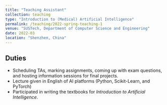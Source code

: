 ```yaml
---
title: "Teaching Assistant"
collection: teaching
type: "Introduction to (Medical) Artificial Intelligence"
permalink: /teaching/2022-spring-teaching-1
venue: "SUSTech, Department of Computer Science and Engineering"
date: 2022-03
location: "Shenzhen, China"
---
```


## Duties

- Scheduling TAs, marking assignments, coming up with exam questions, and hosting information sessions for final projects.
- Lecture given in English of AI platforms (Python, Scikit-Learn, and PyTorch)
- Participated in writing the textbooks for *Introduction to Artificial Intelligence*.